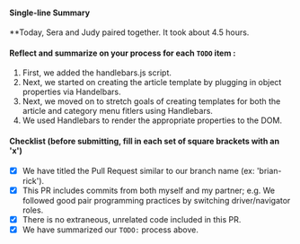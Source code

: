 #### Single-line Summary
**Today, Sera and Judy paired together. It took about 4.5 hours. 

#### Reflect and summarize on your process for each `TODO` item :  
  1. First, we added the handlebars.js script. 
  2. Next, we started on creating the article template by plugging in object properties via Handelbars. 
  3. Next, we moved on to stretch goals of creating templates for both the article and category menu fitlers using Handlebars.
  4. We used Handlebars to render the appropriate properties to the DOM.

#### Checklist (before submitting, fill in each set of square brackets with an 'x')
- [x] We have titled the Pull Request similar to our branch name (ex: 'brian-rick'). 
- [x] This PR includes commits from both myself and my partner; e.g. We followed good pair programming practices by switching driver/navigator roles.
- [x] There is no extraneous, unrelated code included in this PR.
- [x] We have summarized our `TODO:` process above.
